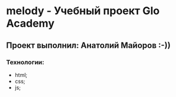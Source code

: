 # melody - Учебный проект Glo Academy
## Проект выполнил: Анатолий Майоров :-))

### Технологии:
- html;
- css;
- js;
